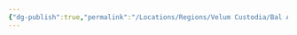 ```yaml
---
{"dg-publish":true,"permalink":"/Locations/Regions/Velum Custodia/Bal Ascetica/Settlements/Augurport/Wine-Stained Rogue/"}
---
```


